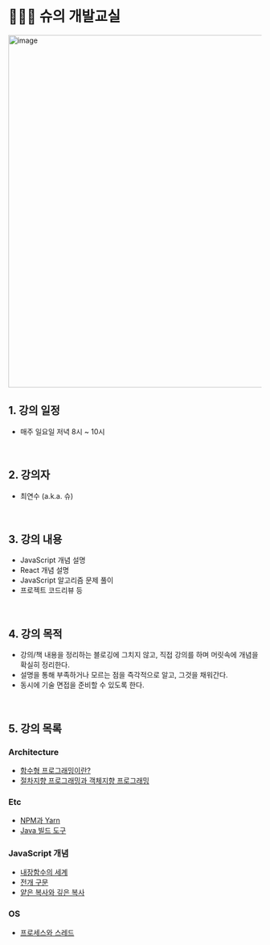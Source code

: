 # 👩🏻‍🏫 슈의 개발교실

<p align="left" width="100%"><img width="700" alt="image" src="https://github.com/ella-yschoi/TIL/assets/123397411/32d2cb31-8231-45cb-9df4-37dca40b3284">

<br/>

## 1. 강의 일정

- 매주 일요일 저녁 8시 ~ 10시

<br/>

## 2. 강의자

- 최연수 (a.k.a. 슈)

<br/>

## 3. 강의 내용

- JavaScript 개념 설명
- React 개념 설명
- JavaScript 알고리즘 문제 풀이
- 프로젝트 코드리뷰 등

<br/>

## 4. 강의 목적

- 강의/책 내용을 정리하는 블로깅에 그치지 않고, 직접 강의를 하며 머릿속에 개념을 확실히 정리한다.
- 설명을 통해 부족하거나 모르는 점을 즉각적으로 알고, 그것을 채워간다.
- 동시에 기술 면접을 준비할 수 있도록 한다.

<br/>

## 5. 강의 목록

### Architecture

- [함수형 프로그래밍이란?](/Architecture/함수형_프로그래밍.md)
- [절차지향 프로그래밍과 객체지향 프로그래밍](/Architecture/절차지향_vs_객체지향.md)

### Etc

- [NPM과 Yarn](/Etc/NPM_vs_Yarn.md)
- [Java 빌드 도구](/Etc/빌드_도구_Java.md)

### JavaScript 개념

- [내장함수의 세계](/JavaScript/01_내장함수.md)
- [전개 구문](/JavaScript/02_전개구문.md)
- [얕은 복사와 깊은 복사](/JavaScript/03_얕은복사_깊은복사.md)

### OS

- [프로세스와 스레드](/OS/프로세스_스레드.md)
